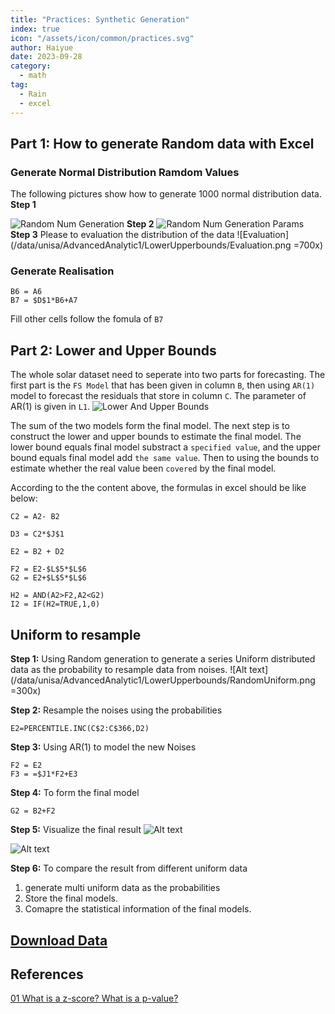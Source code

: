 ```yaml
---
title: "Practices: Synthetic Generation"
index: true
icon: "/assets/icon/common/practices.svg"
author: Haiyue
date: 2023-09-28
category:
  - math
tag:
  - Rain 
  - excel
---
```


## Part 1: How to generate Random data with Excel

### Generate Normal Distribution Ramdom Values
The following pictures show how to generate 1000 normal distribution data.
**Step 1**

![Random Num Generation](/data/unisa/AdvancedAnalytic1/LowerUpperbounds/RandomNumGeneration.png)
**Step 2**
![Random Num Generation Params](/data/unisa/AdvancedAnalytic1/LowerUpperbounds/RandomNumGenerationParams.png)
**Step 3**
Please to evaluation the distribution of the data
![Evaluation](/data/unisa/AdvancedAnalytic1/LowerUpperbounds/Evaluation.png =700x)

### Generate Realisation
``` VBA
B6 = A6
B7 = $D$1*B6+A7
```
Fill other cells follow the fomula of `B7`
## Part 2: Lower and Upper Bounds
The whole solar dataset need to seperate into two parts for forecasting. The first part is the `FS Model` that has been given in column `B`, then using `AR(1)` model to forecast the residuals that store in column `C`. The parameter of AR(1) is given in `L1`.
![Lower And Upper Bounds](/data/unisa/AdvancedAnalytic1/LowerUpperbounds/LowerAndUpperBounds.png)

The sum of the two models form the final model. The next step is to construct the lower and upper bounds to estimate the final model. The lower bound equals final model  substract a `specified value`, and the upper bound equals final model add `the same value`. Then to using the bounds to estimate whether the real value been `covered` by the final model.

According to the the content above, the formulas in excel should be like below:
``` VBA
C2 = A2- B2

D3 = C2*$J$1

E2 = B2 + D2

F2 = E2-$L$5*$L$6
G2 = E2+$L$5*$L$6

H2 = AND(A2>F2,A2<G2)
I2 = IF(H2=TRUE,1,0)
```

## Uniform to resample

**Step 1:** Using Random generation to generate a series Uniform distributed data as the probability to resample data from noises.
![Alt text](/data/unisa/AdvancedAnalytic1/LowerUpperbounds/RandomUniform.png =300x)

**Step 2:** Resample the noises using the probabilities
``` VBA
E2=PERCENTILE.INC(C$2:C$366,D2)
```
**Step 3:** Using AR(1) to model the new Noises
``` VBA
F2 = E2
F3 = =$J1*F2+E3
```
**Step 4:** To form the final model
``` VBA
G2 = B2+F2
```

**Step 5:** Visualize the final result
![Alt text](/data/unisa/AdvancedAnalytic1/LowerUpperbounds/Result.png)

![Alt text](/data/unisa/AdvancedAnalytic1/LowerUpperbounds/Visualization.png)

**Step 6:** To compare the result from different uniform data
1. generate multi uniform data as the probabilities
2. Store the final models.
3. Comapre the statistical information of the final models.



## [Download Data](/data/unisa/AdvancedAnalytic1/SyntheticPractical/Daily%20DataAnslec.xlsx)


## References
[01 What is a z-score? What is a p-value?](https://desktop.arcgis.com/en/arcmap/latest/tools/spatial-statistics-toolbox/what-is-a-z-score-what-is-a-p-value.htm)